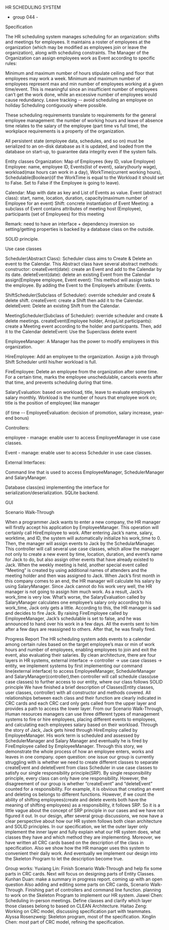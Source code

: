 HR SCHEDULING SYSTEM
- group 044 - 

Specification

The HR scheduling system manages scheduling for an organization: shifts and meetings for employees. It maintains a roster of employees at the organization (which may be modified as employees join or leave the organization), along with scheduling constraints. The Manager of the Organization can assign employees work as Event according to specific rules:

Minimum and maximum number of hours stipulate ceiling and floor that employees may work a week.
Minimum and maximum number of employees represent max and min number of employees working at a given time/event. This is meaningful since an insufficient number of employees can’t get the work done, while an excessive number of employees would cause redundancy.
Leave tracking -- avoid scheduling an employee on holiday
Scheduling contiguously where possible.

These scheduling requirements translate to requirements for the general employee management: the number of working hours and leave of absence time relates to the salary of the employee (part time vs full time), the workplace requirements is a property of the organization.

All persistent state (employee data, schedules, and so on) must be serialized to an on-disk database as it is updated, and loaded from the database on start-up, to guarantee data integrity even if the system fails.

Entity classes
Organization: Map of Employees (key ID, value Employee)
Employee: name, employee ID, Events(list of event), salary(hourly wage), workload(max hours can work in a day),  WorkTime(current working hours), Schedulable(Boolean)(if the WorkTime is equal to the Workload it should set to False. Set to False if the Employee is going to leave).

Calendar: Map with date as key and List of Events as value.
Event (abstract class): start, name, location, duration, capacity(maximum number of Employee for an event)
Shift: concrete instantiation of Event
Meeting: a subclass of Event contains attributes of meeting host (Employee), participants (set of Employees) for this meeting

Remark: need to have an interface + dependency inversion so setting/getting properties is backed by a database class on the outside.

SOLID principle.

Use case classes


Scheduler(Abstract Class): Scheduler class aims to Create & Delete an event to the Calendar. This Abstract class have several abstract methods:
    constructor:
    createEvent(date): create an Event and add to the Calendar by its date.
    deleteEvent(date): delete an existing Event from the Calendar
assign(Employee employee, Event event): This method will assign tasks to the employee. By adding the Event to the Employee’s attribute: Events. 

ShiftScheduler(Subclass of Scheduler): override scheduler and create & delete shift.
    createEvent: create a Shift then add it to the Calendar.
        deleteEvent: Delete an existing Shift from the Calendar.

MeetingScheduler(Subclass of Scheduler): override scheduler and create & delete meetings.
createEvent(Employee holder, ArrayList<Employee> participants): create a Meeting event according to the holder and participants. Then, add it to the Calendar
        deleteEvent: Use the Superclass delete event



EmployeeManager: A Manager has the power to modify employees in this organization. 

HireEmployee: Add an employee to the organization. Assign a job through Shift Scheduler until his/her workload is full.
    

FireEmployee: Delete an employee from the organization after some time. For a certain time, marks the employee unschedulable, cancels events after that time, and prevents scheduling during that time.

SalaryEvaluation: based on workload, title, leave to evaluate employee’s salary monthly. Workload is the number of hours that employee work on; title is the position of employee( like manager 

(if time -- EmployeeEvaluation: decision of promotion, salary increase, year-end bonus)

Controllers:

employee - manage: enable user to access EmployeeManager in use case classes.

Event - manage: enable user to access Scheduler in use case classes.

     
External Interfaces:

Command line that is used to access EmployeeManager, SchedulerManager and SalaryManager.                      

Database class(es) implementing the interface for serialization/deserialization. SQLite backend.

GUI

Scenario Walk-Through
  
When a programmer Jack wants to enter a new company, the HR manager will firstly accept his application by EmployeeManager. This operation will certainly call HireEmployee to work. After entering Jack’s name, salary, worktime, and ID, the system will automatically initialize his work_time to 0. Then, the manager will assign events to Jack by  the SchedularManager. This controller will call several use case classes, which allow the manager not only to create a new event by time, location, duration, and event’s name for Jack to do, but also assign other events that have already existed to Jack. When the weekly meeting is held, another special event called “Meeting” is created by using additional names of attenders and the meeting holder and then was assigned to Jack. When Jack’s first month in this company comes to an end, the HR manager will calculate his salary by using SalaryManager. Since Jack cannot do his work very well, the HR manager is not going to assign him much work. As a result, Jack’s work_time is very low. What’s worse, the SalaryEvaluation called by SalaryManager calculates one employee’s salary only according to his work_time, Jack only gets a little. According to this, the HR manager is sad and decides to fire Jack. By raising FireEmployee called by EmployeeManager, Jack’s schedulable is set to false, and he was announced to hand over his work in a few days. All the events sent to him after a few days are reassigned to others. After that, he was finally fired.


Progress Report
The HR scheduling system adds events to a calendar among certain rules based on the target employee’s max or min of work hours and number of employees, enabling employees to join and exit the event, also evaluating their salaries. 
By clean architecture, there are four layers in HR systems, external interface -> controller -> use case classes -> entity, we implement systems by first implementing our command line(external interface) to access EmployeeManager, SchedulerManager and SalaryManager(controller),then controller will call schedule class(use case classes) to further access to our entity, where our class follows SOLID principle 
We have finished a brief description of Classes(Entity classes, user classes, controller) with all constructor and methods covered. All relationships between each class and their function are clearly indicated in CRC cards and each CRC card only gets called from the upper layer and provides a path to access the lower layer.
From our Scenario Walk-Through, Human resources managers can use three different types of management systems to fire or hire employees, placing different events to employees, and calculating each employees salary based on their workload. Through the story of Jack, Jack gets hired through HireEmploy called by EmployeeManager. His work term is scheduled and assessed by SchedulerManager and Salary Manager and eventually he is fired by FireEmployee called by EmployeeManager. Through this story, we demonstrate the whole process of how an employee enters, works and leaves in one company.
open question:
one issue our group is currently struggling with is whether we need to create different classes to separate createEvent and deleteEvent from class Scheduler in use case classes to satisfy our single responsibility principle(SRP).  By single responsibility principle, every class can only have one responsibility. However, the disagreement of our group is whether “createEvent” and “deleteEvent” counted for a responsibility. For example, it is obvious that creating an event and deleting os belongs to different functions. However, if we count the ability of shifting employees(create and delete events both have the meaning of shifting employees) as a responsibility, it follows SRP. So it is a little vague about the concept of SRP principle in our cases and we have not figured it out.
In our design, after several group discussions, we now have a clear perspective about how our HR system follows both clean architecture and SOLID principles. In our specification, we let the outer layer only implement the inner layer and fully explain what our HR system does, what classes they have and which method they are implementing. Moreover, we have written all CRC cards based on the description of the class in specification. Also we show how the HR manager uses this system to convenient their daily work. And eventually we implement our design into the Skeleton Program to let the description become true.

Group works:
Yuxiang Lin: Finish Scenario Walk-Through and help fix some parts in CRC cards. Next will focus on designing parts of Entity Classes.
Kunhan Duan: make a summary in progress report. coming up with an open question Also adding and editing some parts  on CRC cards, Scenario Walk-Through. Finishing part of controllers and command line function. planning to work on the Skeleton Program to implement our HR system.
Jiawei Chen: Scheduling in-person meetings. Define classes and clarify which layer those classes belong to based on CLEAN Architecture.
Haitao Zeng: Working on CRC model, discussing specification part with teammates.
Alyssa Rosenzweig: Skeleton program, most of the specification.
Xinglin Chen: most part of CRC model, refining the specification. 




